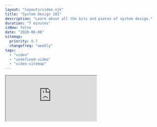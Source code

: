 ```yaml
---
layout: "layouts/video.njk"
title: "System Design 101"
description: "Learn about all the bits and pieces of system design."
duration: "7 minutes"
isNew: false
date: "2020-08-08"
sitemap:
  priority: 0.7
  changefreq: "weekly"
tags:
  - "video"
  - "undefined-video"
  - "video-sitemap"
---
```


<iframe class="w-full aspect-video mb-5" src="https://www.youtube.com/embed/Y-Gl4HEyeUQ" title="System Design 101"></iframe>
